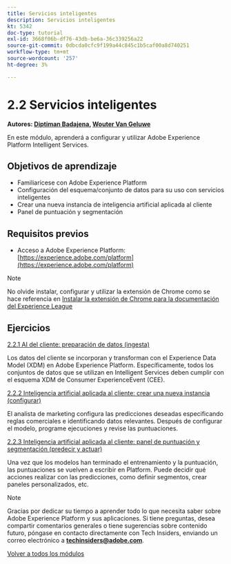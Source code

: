 ```yaml
---
title: Servicios inteligentes
description: Servicios inteligentes
kt: 5342
doc-type: tutorial
exl-id: 3668f06b-df76-43db-be6a-36c339256a22
source-git-commit: 0dbcda0cfc9f199a44c845c1b5caf00a8d740251
workflow-type: tm+mt
source-wordcount: '257'
ht-degree: 3%

---
```


# 2.2 Servicios inteligentes

**Autores: [Diptiman Badajena](https://www.linkedin.com/in/diptiman-badajena-1b178019/), [Wouter Van Geluwe](https://www.linkedin.com/in/woutervangeluwe/)**

En este módulo, aprenderá a configurar y utilizar Adobe Experience Platform Intelligent Services.

## Objetivos de aprendizaje

- Familiarícese con Adobe Experience Platform
- Configuración del esquema/conjunto de datos para su uso con servicios inteligentes
- Crear una nueva instancia de inteligencia artificial aplicada al cliente
- Panel de puntuación y segmentación

## Requisitos previos

- Acceso a Adobe Experience Platform: [https://experience.adobe.com/platform](https://experience.adobe.com/platform)

>[!NOTE]
>
>No olvide instalar, configurar y utilizar la extensión de Chrome como se hace referencia en [Instalar la extensión de Chrome para la documentación del Experience League](../../gettingstarted/gettingstarted/ex1.md)

## Ejercicios

[2.2.1 AI del cliente: preparación de datos (ingesta)](./ex1.md)

Los datos del cliente se incorporan y transforman con el Experience Data Model (XDM) en Adobe Experience Platform. Específicamente, todos los conjuntos de datos que se utilizan en Intelligent Services deben cumplir con el esquema XDM de Consumer ExperienceEvent (CEE).

[2.2.2 Inteligencia artificial aplicada al cliente: crear una nueva instancia (configurar)](./ex2.md)

El analista de marketing configura las predicciones deseadas especificando reglas comerciales e identificando datos relevantes. Después de configurar el modelo, programe ejecuciones y revise las puntuaciones.

[2.2.3 Inteligencia artificial aplicada al cliente: panel de puntuación y segmentación (predecir y actuar)](./ex3.md)

Una vez que los modelos han terminado el entrenamiento y la puntuación, las puntuaciones se vuelven a escribir en Platform. Puede decidir qué acciones realizar con las predicciones, como definir segmentos, crear paneles personalizados, etc.

>[!NOTE]
>
>Gracias por dedicar su tiempo a aprender todo lo que necesita saber sobre Adobe Experience Platform y sus aplicaciones. Si tiene preguntas, desea compartir comentarios generales o tiene sugerencias sobre contenido futuro, póngase en contacto directamente con Tech Insiders, enviando un correo electrónico a **techinsiders@adobe.com**.

[Volver a todos los módulos](../../../overview.md)

